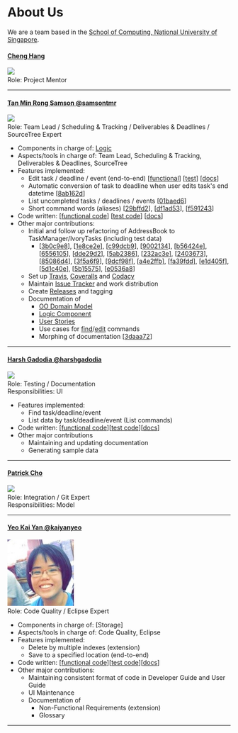 [comment]: # (@@author A0140060A)
# About Us

We are a team based in the [School of Computing, National University of Singapore](http://www.comp.nus.edu.sg).

#### [Cheng Hang](http://github.com/hang15)
<img src="https://lh4.googleusercontent.com/duO-7EkdPd2BHycqbSzPKOBRfIdplHCKlUOS5Pnpmbk-JBa9Vi5gMjya31LO5w8EQm-iuMcszvlq4NRYc_0eSrHse28Hn-5Kr1OLqrmHXZbD9YDuZk84yIxQTiusCb8_KuIE9Tt-" width="150"><br>
Role: Project Mentor

-----


#### [Tan Min Rong Samson @samsontmr](http://github.com/samsontmr)
<img src="https://scontent-sin6-1.xx.fbcdn.net/v/t1.0-9/12342568_10154947929683084_4939899865158820460_n.jpg?oh=62c43f3e557e8203ec50b7a927d35098&oe=5870CC3A" width="150"><br>
Role: Team Lead / Scheduling & Tracking / Deliverables & Deadlines / SourceTree Expert
* Components in charge of: [Logic](https://github.com/CS2103AUG2016-T14-C3/main/blob/master/docs/DeveloperGuide.md#logic-component)
* Aspects/tools in charge of: Team Lead, Scheduling & Tracking, Deliverables & Deadlines, SourceTree
* Features implemented:
	* Edit task / deadline / event (end-to-end) [[functional](https://github.com/CS2103AUG2016-T14-C3/main/blob/master/collated/main/A0140060A.md#javaseedutaskmanagerlogiccommandseditcommandjava)] [[test](https://github.com/CS2103AUG2016-T14-C3/main/blob/master/collated/test/A0140060A.md#javaguitestseditcommandtestjava)] [[docs](https://github.com/CS2103AUG2016-T14-C3/main/blob/master/collated/docs/A0140060A.md#userguidemd)]
	* Automatic conversion of task to deadline when user edits task's end datetime [[8ab162d](https://github.com/CS2103AUG2016-T14-C3/main/commit/8ab162d851b7ac586fbd415bac0b1154786b66d8)]
	* List uncompleted tasks / deadlines / events [[01baed6](https://github.com/CS2103AUG2016-T14-C3/main/commit/01baed62ad8de68a3a5d4679aff07e58c2e0ec73)]
	* Short command words (aliases) [[29bffd2](https://github.com/CS2103AUG2016-T14-C3/main/commit/29bffd284772f5f9c5bd560e269df70ba2188e6a)], [[df1ad53](https://github.com/CS2103AUG2016-T14-C3/main/commit/df1ad53bc20bfbd5fad6ba9ffb1f914d85029dd9)], [[f591243](https://github.com/CS2103AUG2016-T14-C3/main/commit/f591243679973e4ec7ba96c01f623e47a521b1df)]
* Code written: [[functional code](https://github.com/CS2103AUG2016-T14-C3/main/blob/master/collated/main/A0140060A.md)] [[test code](https://github.com/CS2103AUG2016-T14-C3/main/blob/master/collated/test/A0140060A.md)] [[docs](https://github.com/CS2103AUG2016-T14-C3/main/blob/master/collated/docs/A0140060A.md)]
* Other major contributions:
	* Initial and follow up refactoring of AddressBook to TaskManager/IvoryTasks (including test data)
		* [[3b0c9e8](https://github.com/CS2103AUG2016-T14-C3/main/commit/3b0c9e8b8f039a066137bddf32fde5e484d2e9ec)],  [[1e8ce2e](https://github.com/CS2103AUG2016-T14-C3/main/commit/1e8ce2eb1d473819e3cf7aeaadd8811a6ecfd0b7)],  [[c99dcb9](https://github.com/CS2103AUG2016-T14-C3/main/commit/c99dcb9a52d8b50812dc054c5527ad657602dd0e)], [[9002134](https://github.com/CS2103AUG2016-T14-C3/main/commit/9002134c47c21d3ed71ca60ed26d4270bc3669ba)], [[b56424e](https://github.com/CS2103AUG2016-T14-C3/main/commit/b56424e1369c39fad5485de28c2e7ba518b71b61)], [[6556105](https://github.com/CS2103AUG2016-T14-C3/main/commit/6556105e4c9cadd5b0b715d1a4f7ec7fe64909af)], [[dde29d2](https://github.com/CS2103AUG2016-T14-C3/main/commit/dde29d2d24ffc07e240bed32aa14bfbf1a54d71e)], [[5ab2386](https://github.com/CS2103AUG2016-T14-C3/main/commit/5ab238691ce3bc04438907a18970a31092957a92)], [[232ac3e](https://github.com/CS2103AUG2016-T14-C3/main/commit/232ac3e1829dc9d15ca651d33802db34e068da16)], [[2403673](https://github.com/CS2103AUG2016-T14-C3/main/commit/24036734bcfe7ebdfd65c9cf37cbba805ef09577)], [[85086d4](https://github.com/CS2103AUG2016-T14-C3/main/commit/85086d43772da21ca3c3eb2d4e1fd3c3da7ee3b5)], [[3f5a6f9](https://github.com/CS2103AUG2016-T14-C3/main/commit/3f5a6f9c4d27cac44306c27d3e3907e9319cdaa4)], [[9dcf98f](https://github.com/CS2103AUG2016-T14-C3/main/commit/9dcf98fb8abff35f545a338545c442346b473ba9)], [[a4e2ffb](https://github.com/CS2103AUG2016-T14-C3/main/commit/a4e2ffbe117185bbc852d35ffe47a44b5020018f)], [[fa39fdd](https://github.com/CS2103AUG2016-T14-C3/main/commit/fa39fdda9db072d2a79d60fb84cfbeffe2858d67)], [[e1d405f](https://github.com/CS2103AUG2016-T14-C3/main/commit/e1d405f280ba4c6264137ba6616e394686967f47)], [[5d1c40e](https://github.com/CS2103AUG2016-T14-C3/main/commit/5d1c40e6a2a2ce9a461469602792e012b7add4d3)], [[5b15575](https://github.com/CS2103AUG2016-T14-C3/main/commit/5b15575ea5abf6b7b8e05bf4e5c01232f211d1f1)], [[e0536a8](https://github.com/CS2103AUG2016-T14-C3/main/commit/e0536a8355937317c01b349e5aace7288157a655)]
	* Set up [Travis](https://github.com/CS2103AUG2016-T14-C3/main/blob/cabbb21883e23306c73ad987c95be984e82d6f24/README.md), [Coveralls](https://github.com/CS2103AUG2016-T14-C3/main/blob/cabbb21883e23306c73ad987c95be984e82d6f24/README.md) and [Codacy](https://github.com/CS2103AUG2016-T14-C3/main/commit/3daaa7253532cff0cf6f8c379cc7ac482c94e56d)
	* Maintain [Issue Tracker](https://github.com/CS2103AUG2016-T14-C3/main/issues) and work distribution
	* Create [Releases](https://github.com/CS2103AUG2016-T14-C3/main/releases) and tagging
	* Documentation of
		* [OO Domain Model](https://github.com/CS2103AUG2016-T14-C3/main/blob/master/docs/DeveloperGuide.md#object-oriented-domain-model)
		* [Logic Component](https://github.com/CS2103AUG2016-T14-C3/main/blob/master/docs/DeveloperGuide.md#logic-component)
		* [User Stories](https://github.com/CS2103AUG2016-T14-C3/main/blob/master/docs/DeveloperGuide.md#appendix-a--user-stories)
		* Use cases for [find](https://github.com/CS2103AUG2016-T14-C3/main/blob/master/docs/DeveloperGuide.md#use-case-find-an-item)/[edit](https://github.com/CS2103AUG2016-T14-C3/main/blob/master/docs/DeveloperGuide.md#use-case-edit-a-taskdeadlineevent) commands
		* Morphing of documentation  [[3daaa72](https://github.com/CS2103AUG2016-T14-C3/main/commit/3daaa7253532cff0cf6f8c379cc7ac482c94e56d)]

-----
[comment]: # (@@author )

#### [Harsh Gadodia @harshgadodia](http://github.com/harshgadodia)
<img src="https://scontent-sin6-1.xx.fbcdn.net/v/t1.0-9/13494763_10154200932218467_8223215693952856578_n.jpg?oh=19d8a20f1163b35c2b8f59908dc96588&oe=58AD397A" width="150"><br>
Role: Testing / Documentation <br>
Responsibilities: UI
* Features implemented:
	* Find task/deadline/event
	* List data by task/deadline/event (List commands)
* Code written: [[functional code](https://github.com/CS2103AUG2016-T14-C3/main/blob/develop/collated/main/A0135792X.md)][[test code](https://github.com/CS2103AUG2016-T14-C3/main/blob/develop/collated/test/A0135792X.md)][[docs](https://github.com/CS2103AUG2016-T14-C3/main/blob/develop/collated/docs/A0135792X.md)]
* Other major contributions
	* Maintaining and updating documentation
	* Generating sample data

-----

#### [Patrick Cho](http://github.com/patrickcho168)
<img src="https://scontent-sin6-1.xx.fbcdn.net/v/t1.0-9/12036943_10153521706166893_6347077312098129311_n.jpg?oh=cf2b668dfc778ebd1977acb8f7b4f371&oe=58675868" width="150"><br>
Role: Integration / Git Expert <br>
Responsibilities: Model

-----

#### [Yeo Kai Yan @kaiyanyeo](http://github.com/kaiyanyeo)
<img src="images/KaiYan_Pic.jpg" width="150" height="150"><br>
Role: Code Quality / Eclipse Expert <br>
* Components in charge of: [Storage]
* Aspects/tools in charge of: Code Quality, Eclipse
* Features implemented:
	* Delete by multiple indexes (extension)
	* Save to a specified location (end-to-end)
* Code written: [[functional code](https://github.com/CS2103AUG2016-T14-C3/main/blob/develop/collated/main/A0143641M.md)][[test code](https://github.com/CS2103AUG2016-T14-C3/main/blob/develop/collated/test/A0143641M.md)][[docs](https://github.com/CS2103AUG2016-T14-C3/main/blob/develop/collated/docs/A0143641M.md)]
* Other major contributions:
	* Maintaining consistent format of code in Developer Guide and User Guide
	* UI Maintenance
	* Documentation of
		* Non-Functional Requirements (extension)
		* Glossary

-----
